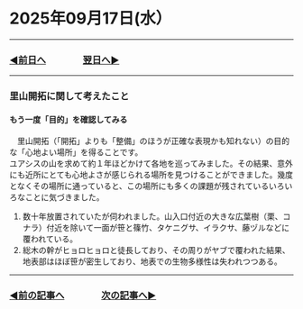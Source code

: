 # 2025年09月17日(水）

---

### [◀️前日へ](https://github.com/yuasys/chatty-journal/blob/main/2025/09/2025-09-16.md)&emsp;&emsp;&emsp;&emsp;[翌日へ▶️](https://github.com/yuasys/chatty-journal/blob/main/2025/09/2025-09-18.md)

---

### 里山開拓に関して考えたこと

#### もう一度「目的」を確認してみる  

　里山開拓（「開拓」よりも「整備」のほうが正確な表現かも知れない）の目的な「心地よい場所」を得ることです。  
 ユアシスの山を求めて約１年ほどかけて各地を巡ってみました。その結果、意外にも近所にとても心地よさが感じられる場所を見つけることができました。幾度となくその場所に通っていると、この場所にも多くの課題が残されているいろいろなことに気づきました。  

1. 数十年放置されていたが伺われました。山入口付近の大きな広葉樹（栗、コナラ）付近を除いて一面が笹と篠竹、タケニグサ、イラクサ、藤ヅルなどに覆われている。
2. 総木の幹がヒョロヒョロと徒長しており、その周りがヤブで覆われた結果、地表部はほぼ笹が密生しており、地表での生物多様性は失われつつある。
 
---

### [◀️前の記事へ](https://github.com/yuasys/chatty-journal/blob/main/2025/09/2025-09-01.md)&emsp;&emsp;&emsp;&emsp;[次の記事へ▶️](https://github.com/yuasys/chatty-journal/blob/main/2025/09/2025-09-17.md)
